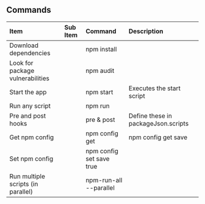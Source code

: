 ## Commands

| Item                               | Sub Item | Command                                    | Description                         |
| :--------------------------------- | :------- | :----------------------------------------- | :---------------------------------- |
| Download dependencies              |          | npm install                                |                                     |
| Look for package vulnerabilities   |          | npm audit                                  |                                     |
| Start the app                      |          | npm start                                  | Executes the start script           |
| Run any script                     |          | npm run <scriptname>                       |                                     |
| Pre and post hooks                 |          | pre<scriptname> & post<scriptname>         | Define these in packageJson.scripts |
| Get npm config                     |          | npm config get <configname>                | npm config get save                 |
| Set npm config                     |          | npm config set save true                   |                                     |
| Run multiple scripts (in parallel) |          | npm-run-all --parallel <script1> <script2> |                                     |
